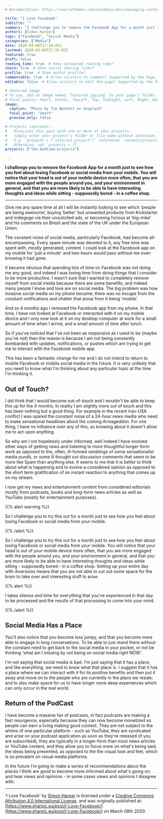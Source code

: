 ```yaml
---
# Documentation: https://sourcethemes.com/academic/docs/managing-content/

title: "I Love Facebook"
subtitle: ""
summary: "I challenge you to remove the Facebook App for a month just to see how you feel about losing Facebook or social media from your mobile. You will notice that your head is out of your mobile device more often, that you are more engaged with the people around you, and your environment in general, and that you are more likely to be able to have interesting thoughts and ideas while sitting - supposedly bored - in a coffee shop. "
authors: [Simon Harper]
tags: ["Facebook", "Social Media"]
categories: ["Media"]
date: 2020-03-08T17:18:05Z
lastmod: 2020-03-08T17:25:05Z
featured: true
draft: false
reading_time: true  # Show estimated reading time?
share: true  # Show social sharing links?
profile: true  # Show author profile?
commentable: true  # Allow visitors to comment? Supported by the Page, Post, and Docs content types.
editable: false  # Allow visitors to edit the page? Supported by the Page, Post, and Docs content types.

# Featured image
# To use, add an image named `featured.jpg/png` to your page's folder.
# Focal points: Smart, Center, TopLeft, Top, TopRight, Left, Right, BottomLeft, Bottom, BottomRight.
image:
  caption: "Photo by Tim Bennett on Unsplash"
  focal_point: "Smart"
  preview_only: false

# Projects (optional).
#   Associate this post with one or more of your projects.
#   Simply enter your project's folder or file name without extension.
#   E.g. `projects = ["internal-project"]` references `content/project/deep-learning/index.md`.
#   Otherwise, set `projects = []`.
projects: ["the-bedtime-projects"]

---
```


**I challenge you to remove the Facebook App for a month just to see how you feel about losing Facebook or social media from your mobile. You will notice that your head is out of your mobile device more often, that you are more engaged with the people around you, and your environment in general, and that you are more likely to be able to have interesting thoughts and ideas while sitting - supposedly bored - in a coffee shop.**

---

Give me any spare time at all I will be instantly looking to see which ‘people are being awesome’, buying ‘better’ but unwanted products from Kickstarter and indiegogo via their unsolicited ads, or becoming furious at ‘big-mike’ and his comments on Brexit and the state of the UK under the European Union.

The constant noise of social media, particularly Facebook, had become all-encompassing. Every spare minute was devoted to it, any free time was spent with, mostly generated, content. I could look at the Facebook app on my mobile for 'just a minute' and two-hours would pass without me even knowing it had gone. 

It became obvious that spending lots of time on Facebook was not doing me any good, and indeed I was losing time from doing things that I consider to be more productive. I wasn’t sure that I wanted to completely remove myself from social media because there are some benefits; and indeed many people I know and love are on social media. The big problem was how invasive social media on my phone became; there was no escape from the constant notifications and chatter that arose from it being 'mobile'.  

And so 4 months ago I removed the Facebook app from my phone. In that time, I have not looked at Facebook or interacted with it on my mobile device and I only now look at it on my desktop computer at work for a small amount of time when I arrive, and a small amount of time after lunch.

So if you've noticed that I've not been as responsive as I used to be (maybe you've not) then the reason is because I am not being constantly bombarded with updates, notifications, or pushes which are trying to get me to  interact with the Facebook mobile app.

This has been a fantastic change for me and I do not intend to return to mobile Facebook or mobile social media in the future. It is very unlikely that you need to know what I'm thinking about any particular topic at the time I'm thinking it.

## Out of Touch?

I did think that I would become out-of-touch and I wouldn't be able to keep this up for the 4 months. In reality I am slightly more out of touch and this has been nothing but a good thing. For example in the recent Iran-USA conflict I was spared the constant noise of a 24-hour news media who need to make sensational headlines about the coming Armageddon. For one thing, I have no influence over any of this, so knowing about it doesn't allow me to act upon anything.

So why am I not hopelessly under informed, well indeed I have evolved other ways of getting news and listening to more thoughtful longer-form work as opposed to the, often, ill-formed ramblings of some sensationalist media pundit, or some ill thought out discussion comments that seem to be more like Spam than anything else. It seems to me that it is better to think about what is happening and to evolve a considered opinion as opposed to the short term gratification of an instant reaction to anything that comes up on my stream. 

I now get my news and entertainment content from considered editorials mostly from podcasts, books and long-form news articles as well as YouTube (mostly for entertainment purposes).

{{% alert warning %}}

So I challenge you to try this out for a month just to see how you feel about losing Facebook or social media from your mobile.

{{% /alert %}}

So I challenge you to try this out for a month just to see how you feel about losing Facebook or social media from your mobile. You will notice that your head is out of your mobile device more often, that you are more engaged with the people around you, and your environment in general, and that you are more likely to be able to have interesting thoughts and ideas while sitting - supposedly bored - in a coffee shop. Setting up your entire day with diversions means that you are not able to cut out some space for the brain to take over and interesting stuff to arise. 

{{% alert %}}

I takes  silence and time for everything that you've experienced in that day to be processed and the results of that processing to come into your mind. 

{{% /alert %}}

## Social Media Has a Place

You'll also notice that you become less jumpy, and that you become more able to engage in long conversations. To be able to just stand there without the constant need to get back to the social media in your pocket, or not be thinking ‘what am I missing by not being on social media right NOW’. 

I'm not saying that social media is bad. I'm just saying that it has a place, and like everything, we need to know what that place is. I suggest that it has a place where we can interact with it for its positive benefits and then put it away and move on to the people who are currently in the place we reside; and to also make space for us to have longer more deep experiences which can only occur in the real world.

## Return of the PodCast

I have become a massive fan of podcasts, in fact podcasts are making a fast resurgence, especially because they can now become monetized so people can earn a living making good content. They are not subject to the whims of one particular platform - such as YouTube, they are syndicated and arise on your podcast application as soon as they're released (if you are subscribed), they are typically in a longer-form than most news articles or YouTube content, and they allow you to focus more on what's being said, the ideas being presented, as opposed to the the visual look and feel, which is so prevalent on visual media platforms.

In the future I'm going to make a series of recommendations about the places I think are good to become more informed about what's going on; and hear views and opinions - in some cases views and opinions I disagree with.

---

'I Love Facebook' by <a xmlns:cc="http://creativecommons.org/ns#" href="https://www.sharpic.eu/post/shell-go/" property="cc:attributionName" rel="cc:attributionURL">Simon Harper</a> is licensed under a <a rel="license" href="http://creativecommons.org/licenses/by/4.0/">Creative Commons Attribution 4.0 International License</a>, and was originally published at: [https://www.sharpic.eu/post/I-Love-Facebook/](https://www.sharpic.eu/post/I-Love-Facebook/) on March 08th 2020.

